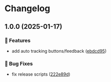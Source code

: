 # Changelog

## 1.0.0 (2025-01-17)

### 🌟 Features

- add auto tracking buttons/feedback ([ebdcd95](https://github.com/Norgate-AV/NAVDatabase.Amx.GenericCameraUI/commit/ebdcd9590035fd019df88edf219ede9e54cf9ea8))

### 🐛 Bug Fixes

- fix release scripts ([222e89d](https://github.com/Norgate-AV/NAVDatabase.Amx.GenericCameraUI/commit/222e89df2822ee64bb3e3c5523b9a7691a04a7d2))
